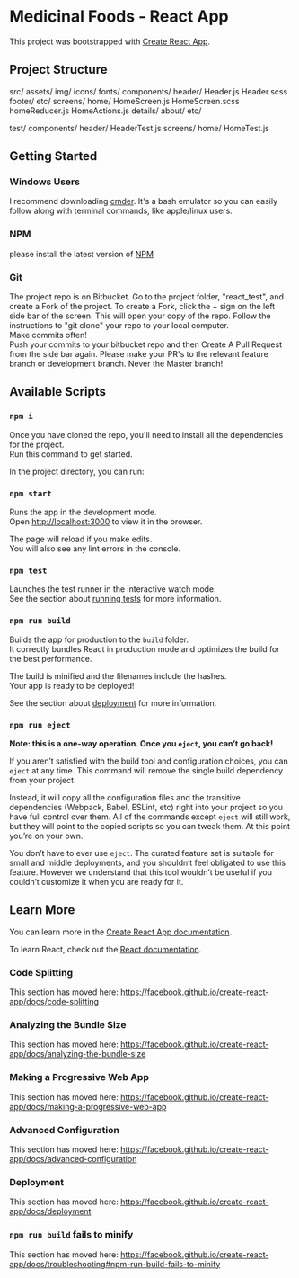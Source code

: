 # Medicinal Foods - React App

This project was bootstrapped with [Create React App](https://github.com/facebook/create-react-app).

## Project Structure

src/
	assets/
		img/
		icons/
		fonts/
	components/
		header/
			Header.js
			Header.scss
		footer/
		etc/
	screens/
		home/
			HomeScreen.js
			HomeScreen.scss
			homeReducer.js
			HomeActions.js
		details/
		about/
		etc/

test/
	components/
		header/
			HeaderTest.js
	screens/
		home/
			HomeTest.js


## Getting Started
### Windows Users
I recommend downloading [cmder](http://cmder.net/). It's a bash emulator so you can easily follow along with terminal commands, like apple/linux users.

### NPM
please install the latest version of [NPM](https://www.npmjs.com/)

### Git
The project repo is on Bitbucket. Go to the project folder, "react_test", and create a Fork of the project.
To create a Fork, click the + sign on the left side bar of the screen.
This will open your copy of the repo. Follow the instructions to "git clone" your repo
to your local computer. <br>
Make commits often!
<br>
Push your commits to your bitbucket repo and then Create A Pull Request from the side bar again. 
Please make your PR's to the relevant feature branch or development branch. Never the Master branch!

## Available Scripts

### `npm i`
Once you have cloned the repo, you'll need to install all the dependencies for the project.<br>
Run this command to get started.

In the project directory, you can run:

### `npm start`

Runs the app in the development mode.<br>
Open [http://localhost:3000](http://localhost:3000) to view it in the browser.

The page will reload if you make edits.<br>
You will also see any lint errors in the console.

### `npm test`

Launches the test runner in the interactive watch mode.<br>
See the section about [running tests](https://facebook.github.io/create-react-app/docs/running-tests) for more information.

### `npm run build`

Builds the app for production to the `build` folder.<br>
It correctly bundles React in production mode and optimizes the build for the best performance.

The build is minified and the filenames include the hashes.<br>
Your app is ready to be deployed!

See the section about [deployment](https://facebook.github.io/create-react-app/docs/deployment) for more information.

### `npm run eject`

**Note: this is a one-way operation. Once you `eject`, you can’t go back!**

If you aren’t satisfied with the build tool and configuration choices, you can `eject` at any time. This command will remove the single build dependency from your project.

Instead, it will copy all the configuration files and the transitive dependencies (Webpack, Babel, ESLint, etc) right into your project so you have full control over them. All of the commands except `eject` will still work, but they will point to the copied scripts so you can tweak them. At this point you’re on your own.

You don’t have to ever use `eject`. The curated feature set is suitable for small and middle deployments, and you shouldn’t feel obligated to use this feature. However we understand that this tool wouldn’t be useful if you couldn’t customize it when you are ready for it.

## Learn More

You can learn more in the [Create React App documentation](https://facebook.github.io/create-react-app/docs/getting-started).

To learn React, check out the [React documentation](https://reactjs.org/).

### Code Splitting

This section has moved here: https://facebook.github.io/create-react-app/docs/code-splitting

### Analyzing the Bundle Size

This section has moved here: https://facebook.github.io/create-react-app/docs/analyzing-the-bundle-size

### Making a Progressive Web App

This section has moved here: https://facebook.github.io/create-react-app/docs/making-a-progressive-web-app

### Advanced Configuration

This section has moved here: https://facebook.github.io/create-react-app/docs/advanced-configuration

### Deployment

This section has moved here: https://facebook.github.io/create-react-app/docs/deployment

### `npm run build` fails to minify

This section has moved here: https://facebook.github.io/create-react-app/docs/troubleshooting#npm-run-build-fails-to-minify
